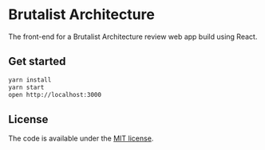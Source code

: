 # Brutalist Architecture 
The front-end for a Brutalist Architecture review web app build using React.

## Get started
```bash
yarn install
yarn start
open http://localhost:3000
```

## License
The code is available under the [MIT license](LICENSE).